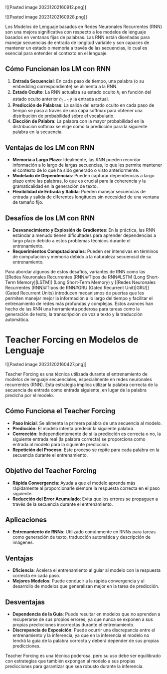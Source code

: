 ![[Pasted image 20231202160912.png]]

![[Pasted image 20231202160928.png]]

Los Modelos de Lenguaje basados en Redes Neuronales Recurrentes (RNN) son una mejora significativa con respecto a los modelos de lenguaje basados en ventanas fijas de palabras. Las RNN están diseñadas para manejar secuencias de entrada de longitud variable y son capaces de mantener un estado o memoria a través de las secuencias, lo cual es esencial para entender el contexto en el lenguaje.

## Cómo Funcionan los LM con RNN

1. **Entrada Secuencial**: En cada paso de tiempo, una palabra (o su embedding correspondiente) se alimenta a la RNN.
2. **Estado Oculto**: La RNN actualiza su estado oculto $ℎ_t$​ en función del estado oculto anterior $ℎ_{t−1}$​ y la entrada actual.
3. **Predicción de Palabras**: La salida del estado oculto en cada paso de tiempo se pasa a través de una capa softmax para obtener una distribución de probabilidad sobre el vocabulario.
4. **Elección de Palabra**: La palabra con la mayor probabilidad en la distribución softmax se elige como la predicción para la siguiente palabra en la secuencia.

## Ventajas de los LM con RNN

- **Memoria a Largo Plazo**: Idealmente, las RNN pueden recordar información a lo largo de largas secuencias, lo que les permite mantener el contexto de lo que ha sido generado o visto anteriormente.
- **Modelado de Dependencias**: Pueden capturar dependencias a largo plazo entre las palabras, lo que es crucial para la coherencia y la gramaticalidad en la generación de texto.
- **Flexibilidad de Entrada y Salida**: Pueden manejar secuencias de entrada y salida de diferentes longitudes sin necesidad de una ventana de tamaño fijo.

## Desafíos de los LM con RNN

- **Desvanecimiento y Explosión de Gradientes**: En la práctica, las RNN estándar a menudo tienen dificultades para aprender dependencias a largo plazo debido a estos problemas técnicos durante el entrenamiento.
- **Requerimientos Computacionales**: Pueden ser intensivas en términos de computación y memoria debido a la naturaleza secuencial de su entrenamiento.

Para abordar algunos de estos desafíos, variantes de RNN como las [[Redes Neuronales Recurrentes (RNN)#Tipos de RNN#LSTM (Long Short-Term Memory)|LSTM]] (Long Short-Term Memory) y [[Redes Neuronales Recurrentes (RNN)#Tipos de RNN#GRU (Gated Recurrent Unit)|GRU]] (Gated Recurrent Units) introducen mecanismos de puertas que les permiten manejar mejor la información a lo largo del tiempo y facilitar el entrenamiento de redes más profundas y complejas. Estos avances han hecho de las RNN una herramienta poderosa para tareas como la generación de texto, la transcripción de voz a texto y la traducción automática.

# Teacher Forcing en Modelos de Lenguaje

![[Pasted image 20231202160427.png]]

Teacher Forcing es una técnica utilizada durante el entrenamiento de modelos de lenguaje secuenciales, especialmente en redes neuronales recurrentes (RNN). Esta estrategia implica utilizar la palabra correcta de la secuencia de entrada como entrada siguiente, en lugar de la palabra predicha por el modelo.

## Cómo Funciona el Teacher Forcing

- **Paso Inicial**: Se alimenta la primera palabra de una secuencia al modelo.
- **Predicción**: El modelo intenta predecir la siguiente palabra.
- **Corrección**: Independientemente de si la predicción es correcta o no, la siguiente entrada real (la palabra correcta) se proporciona como entrada al modelo para la siguiente predicción.
- **Repetición del Proceso**: Este proceso se repite para cada palabra en la secuencia durante el entrenamiento.

## Objetivo del Teacher Forcing

- **Rápida Convergencia**: Ayuda a que el modelo aprenda más rápidamente al proporcionarle siempre la respuesta correcta en el paso siguiente.
- **Reducción del Error Acumulado**: Evita que los errores se propaguen a través de la secuencia durante el entrenamiento.

## Aplicaciones

- **Entrenamiento de RNNs**: Utilizado comúnmente en RNNs para tareas como generación de texto, traducción automática y descripción de imágenes.

## Ventajas

- **Eficiencia**: Acelera el entrenamiento al guiar al modelo con la respuesta correcta en cada paso.
- **Mejores Modelos**: Puede conducir a la rápida convergencia y al desarrollo de modelos que generalizan mejor en la tarea de predicción.

## Desventajas

- **Dependencia de la Guía**: Puede resultar en modelos que no aprenden a recuperarse de sus propios errores, ya que nunca se exponen a sus propias predicciones incorrectas durante el entrenamiento.
- **Discrepancia de Exposición**: Puede ocurrir una discrepancia entre el entrenamiento y la inferencia, ya que en la inferencia el modelo no tendrá la guía de la palabra correcta y deberá depender de sus propias predicciones.

Teacher Forcing es una técnica poderosa, pero su uso debe ser equilibrado con estrategias que también expongan al modelo a sus propias predicciones para garantizar que sea robusto durante la inferencia.
